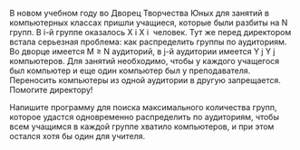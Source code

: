В новом учебном году во Дворец Творчества Юных для занятий в компьютерных классах пришли учащиеся, которые были разбиты на N групп. В i-й группе оказалось 
X
i
X 
i
​
  человек. Тут же перед директором встала серьезная проблема: как распределить группы по аудиториям. Во дворце имеется M ≥ N аудиторий, в j-й аудитории имеется 
Y
j
Y 
j
​
  компьютеров. Для занятий необходимо, чтобы у каждого учащегося был компьютер и еще один компьютер был у преподавателя. Переносить компьютеры из одной аудитории в другую запрещается. Помогите директору!

Напишите программу для поиска максимального количества групп, которое удастся одновременно распределить по аудиториям, чтобы всем учащимся в каждой группе хватило компьютеров, и при этом остался хотя бы один для учителя.